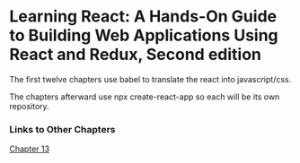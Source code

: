 <h1>Learning React: A Hands-On Guide to Building Web Applications Using React and Redux, Second edition</h1>

<p>The first twelve chapters use babel to translate the react into javascript/css.</p>
<p>The chapters afterward use npx create-react-app so each will be its own repository.</p>

<h3>Links to Other Chapters</h3>
<a href="https://github.com/justinfrey64/learning-react-chapter-13">Chapter 13</a>
